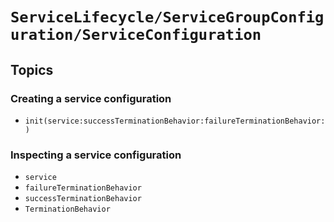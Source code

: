 # ``ServiceLifecycle/ServiceGroupConfiguration/ServiceConfiguration``

## Topics

### Creating a service configuration

- ``init(service:successTerminationBehavior:failureTerminationBehavior:)``

### Inspecting a service configuration

- ``service``
- ``failureTerminationBehavior``
- ``successTerminationBehavior``
- ``TerminationBehavior``
